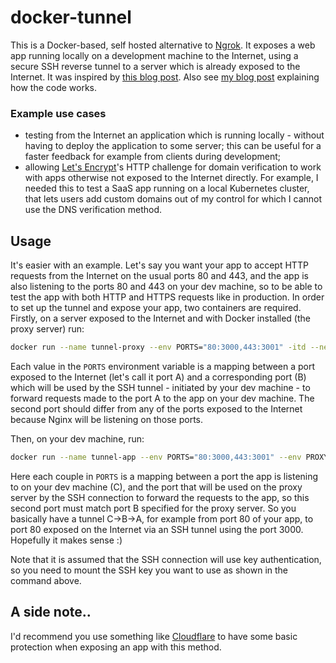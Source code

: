 # docker-tunnel

This is a Docker-based, self hosted alternative to [Ngrok](https://ngrok.com/). It exposes a web app running locally on a development machine to the Internet, using a secure SSH reverse tunnel to a server which is already exposed to the Internet. It was inspired by [this blog post](https://jerrington.me/posts/2019-01-29-self-hosted-ngrok.html). Also see [my blog post](https://vitobotta.com/2019/06/29/self-hosted-alternative-to-ngrok/) explaining how the code works.

### Example use cases

- testing from the Internet an application which is running locally - without having to deploy the application to some server; this can be useful for a faster feedback for example from clients during development;
- allowing [Let's Encrypt](https://letsencrypt.org/)'s HTTP challenge for domain verification to work with apps otherwise not exposed to the Internet directly. For example, I needed this to test a SaaS app running on a local Kubernetes cluster, that lets users add custom domains out of my control for which I cannot use the DNS verification method.


## Usage

It's easier with an example. Let's say you want your app to accept HTTP requests from the Internet on the usual ports 80 and 443, and the app is also listening to the ports 80 and 443 on your dev machine, so to be able to test the app with both HTTP and HTTPS requests like in production. In order to set up the tunnel and expose your app, two containers are required. Firstly, on a server exposed to the Internet and with Docker installed (the proxy server) run:

```bash
docker run --name tunnel-proxy --env PORTS="80:3000,443:3001" -itd --net=host vitobotta/docker-tunnel:0.30.0 proxy
```

Each value in the `PORTS` environment variable is a mapping between a port exposed to the Internet (let's call it port A) and a corresponding port (B) which will be used by the SSH tunnel - initiated by your dev machine - to forward requests made to the port A to the app on your dev machine. The second port should differ from any of the ports exposed to the Internet because Nginx will be listening on those ports.


Then, on your dev machine, run:

```bash
docker run --name tunnel-app --env PORTS="80:3000,443:3001" --env PROXY_HOST="1.2.3.4" --env PROXY_SSH_PORT="22" --env PROXY_SSH_USER="${USER}" -v "${HOME}/.ssh/id_rsa:/ssh.key" -itd vitobotta/docker-tunnel:0.30.0 app
```

Here each couple in `PORTS` is a mapping between a port the app is listening to on your dev machine (C), and the port that will be used on the proxy server by the SSH connection to forward the requests to the app, so this second port must match port B specified for the proxy server. So you basically have a tunnel C->B->A, for example from port 80 of your app, to port 80 exposed on the Internet via an SSH tunnel using the port 3000. Hopefully it makes sense :)

Note that it is assumed that the SSH connection will use key authentication, so you need to mount the SSH key you want to use as shown in the command above.


## A side note..

I'd recommend you use something like [Cloudflare](https://www.cloudflare.com/) to have some basic protection when exposing an app with this method.
